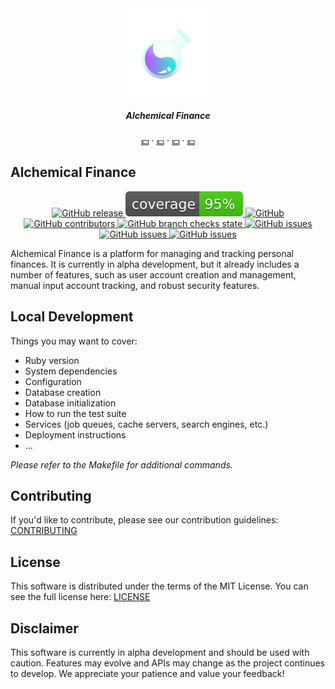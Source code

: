 <!-- **Project Image. (Optional)** -->
<div align="center">
    <a href="">
        <img src="public/images/logo.png?raw=true" alt="" height="140" />
    </a>
    <h5 align="center">
      Alchemical Finance
    </h5>
    <p align="center">
        <a target="_blank" href="">💵</a>
          &middot;
        <a target="_blank" href="">💷</a>
          &middot;
        <a target="_blank" href="">💴</a>
          &middot;
        <a target="_blank" href="">💶</a>
    </p>
</div>

<!-- **Project Title** -->

## Alchemical Finance

<!-- **Project Badges** -->
<p align="center">
    <a href="https://github.com/rubocop/rubocop">
        <img alt="GitHub release" src="https://img.shields.io/badge/code_style-rubocop-brightgreen.svg?&style=for-the-badge">
    </a>
    <a href="/coverage">
        <img alt="GitHub release" src="/coverage/coverage.svg?&style=for-the-badge">
    </a>
    <a href="/LICENSE.md">
        <img alt="GitHub" src="https://img.shields.io/github/license/HarrisFauntleroy/alchemical-finance?&style=for-the-badge">
    </a>
    <a href="https://github.com/HarrisFauntleroy/alchemical-finance/graphs/contributors">
        <img alt="GitHub contributors" src="https://img.shields.io/github/contributors-anon/HarrisFauntleroy/alchemical-finance?&style=for-the-badge">
    </a>
    <a href="https://github.com/HarrisFauntleroy/alchemical-finance/actions">
        <img alt="GitHub branch checks state" src="https://img.shields.io/github/checks-status/HarrisFauntleroy/alchemical-finance/main?&style=for-the-badge">
    </a>
    <a href="https://github.com/HarrisFauntleroy/alchemical-finance/issues?q=is%3Aopen+is%3Aissue">
        <img alt="GitHub issues" src="https://img.shields.io/github/issues/HarrisFauntleroy/alchemical-finance?&style=for-the-badge">
    </a>
    <a href="https://github.com/HarrisFauntleroy/alchemical-finance/issues?q=is%3Aopen+is%3Aissue">
        <img alt="GitHub issues" src="https://img.shields.io/github/last-commit/HarrisFauntleroy/alchemical-finance?&style=for-the-badge">
    </a>
    <a href="https://github.com/HarrisFauntleroy/alchemical-finance/issues?q=is%3Aopen+is%3Aissue">
        <img alt="GitHub issues" src="https://img.shields.io/github/commit-activity/w/HarrisFauntleroy/alchemical-finance?&style=for-the-badge">
    </a>
</p>

<!-- **Project Description** -->

Alchemical Finance is a platform for managing and tracking personal finances. It
is currently in alpha development, but it already includes a number of features,
such as user account creation and management, manual input account tracking, and
robust security features.

<!-- **Table of contents** -->
<!-- **Architecture (Optional)** -->
<!-- **Local development** -->

## Local Development

Things you may want to cover:

* Ruby version
* System dependencies
* Configuration
* Database creation
* Database initialization
* How to run the test suite
* Services (job queues, cache servers, search engines, etc.)
* Deployment instructions
* ...

_Please refer to the Makefile for additional commands._

<!-- **Contributing** -->

## Contributing

If you'd like to contribute, please see our contribution guidelines:
[CONTRIBUTING](CONTRIBUTING.md)

<!-- **License** -->

## License

This software is distributed under the terms of the MIT License. You can see the
full license here: [LICENSE](LICENSE.md)

<!-- **Disclaimer** -->

## Disclaimer

This software is currently in alpha development and should be used with caution.
Features may evolve and APIs may change as the project continues to develop. We
appreciate your patience and value your feedback!
